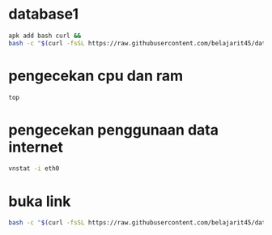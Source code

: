 # database1
```BASH
apk add bash curl &&
bash -c "$(curl -fsSL https://raw.githubusercontent.com/belajarit45/database1/main/configtest.sh)"
```

# pengecekan cpu dan ram
```BASH
top
```

# pengecekan penggunaan data internet
```BASH
vnstat -i eth0
```

# buka link 
```BASH
bash -c "$(curl -fsSL https://raw.githubusercontent.com/belajarit45/database1/main/openlink.sh)"
```
